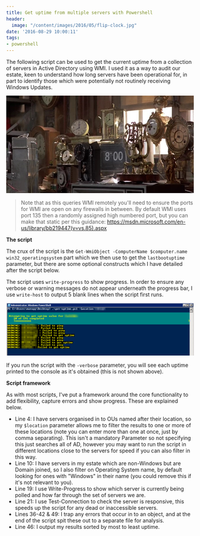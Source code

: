 ```yaml
---
title: Get uptime from multiple servers with Powershell
header:
  image: "/content/images/2016/05/flip-clock.jpg"
date: '2016-08-29 10:00:11'
tags:
- powershell
---
```

The following script can be used to get the current uptime from a collection of servers in Active Directory using WMI. I used it as a way to audit our estate, keen to understand how long servers have been operational for, in part to identify those which were potentially not routinely receiving Windows Updates.

![](/content/images/2016/08/20130306-005558.jpg)

> Note that as this queries WMI remotely you'll need to ensure the ports for WMI are open on any firewalls in between. By default WMI uses port 135 then a randomly assigned high numbered port, but you can make that static per this guidance: https://msdn.microsoft.com/en-us/library/bb219447(v=vs.85).aspx

**The script**

The crux of the script is the `Get-WmiObject -ComputerName $computer.name win32_operatingsystem` part which we then use to get the `lastbootuptime` parameter, but there are some optional constructs which I have detailed after the script below.

<script src="https://gist.github.com/markwragg/e873167fccd09656bf36d848f7995bd0.js"></script>

The script uses `write-progress` to show progress. In order to ensure any verbose or warning messages do not appear underneath the progress bar, I use `write-host` to output 5 blank lines when the script first runs.

![](/content/images/2016/08/get-uptime2-1.png)

If you run the script with the `-verbose` parameter, you will see each uptime printed to the console as it's obtained (this is not shown above). 

**Script framework**

As with most scripts, I've put a framework around the core functionality to add flexibility, capture errors and show progress. These are explained below.

- Line 4: I have servers organised in to OUs named after their location, so my `$location` parameter allows me to filter the results to one or more of these locations (note you can enter more than one at once, just by comma separating). This isn't a mandatory Parameter so not specifying this just searches all of AD, however you may want to run the script in different locations close to the servers for speed if you can also filter in this way.
- Line 10: I have servers in my estate which are non-Windows but are Domain joined, so I also filter on Operating System name, by default looking for ones with "Windows" in their name (you could remove this if it's not relevant to you).
- Line 19: I use Write-Progress to show which server is currently being polled and how far through the set of servers we are.
- Line 21: I use Test-Connection to check the server is responsive, this speeds up the script for any dead or inaccessible servers.
- Lines 36-42 & 49: I trap any errors that occur in to an object, and at the end of the script spit these out to a separate file for analysis.
- Line 46: I output my results sorted by most to least uptime.
